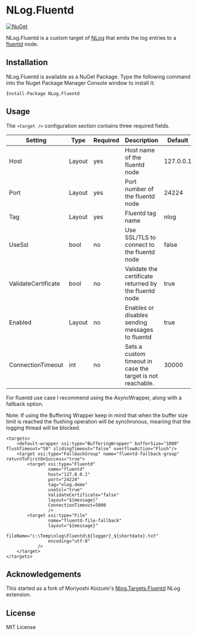NLog.Fluentd
====================
[![NuGet](https://img.shields.io/badge/NLog.Fluentd-v1.0.4-blue.svg)](https://www.nuget.org/packages/NLog.Fluentd)

NLog.Fluentd is a custom target of [NLog](https://github.com/nlog/NLog) that emits the log entries to a [fluentd](http://www.fluentd.org/) node.

Installation
-------
NLog.Fluentd is available as a NuGet Package. Type the following command into the Nuget Package Manager Console window to install it:

    Install-Package NLog.Fluentd

Usage
-----
The `<target />` configuration section contains three required fields.

Setting                     | Type   | Required | Description                                                                                   | Default
--------------------------- |------- |--------- |---------------------------------------------------------------------------------------------- | --------------
Host                        | Layout | yes      | Host name of the fluentd node                                                                 | 127.0.0.1
Port                        | Layout | yes      | Port number of the fluentd node                                                               | 24224
Tag                         | Layout | yes      | Fluentd tag name                                                                              | nlog
UseSsl                      | bool   | no       | Use SSL/TLS to connect to the fluentd node                                                    | false
ValidateCertificate         | bool   | no       | Validate the certificate returned by the fluentd node                                         | true
Enabled                     | Layout | no       | Enables or disables sending messages to fluentd                                               | true
ConnectionTimeout           | int    | no       | Sets a custom timeout in case the target is not reachable.                                    | 30000

For fluentd use case I recommend using the AsyncWrapper, along with a fallback option.

Note: If using the Buffering Wrapper keep in mind that when the buffer size limit is reached the flushing operation will be synchronous, meaning that the logging thread will be blocked.

```
<targets>
    <default-wrapper xsi:type="BufferingWrapper" bufferSize="1000" flushTimeout="50" slidingTimeout="false" overflowAction="Flush"/>
    <target xsi:type="FallbackGroup" name="fluentd-fallback-group" returnToFirstOnSuccess="true">
        <target xsi:type="Fluentd"
                name="fluentd"
                host="127.0.0.1"
                port="24224"
                tag="nlog.demo"
                useSsl="true"
                ValidateCertificate="false"
                layout="${message}"
                ConnectionTimeout=5000
                />
        <target xsi:type="File"
                name="fluentd-file-fallback"
                layout="${message}"
                fileName="c:\Temp\nlog\Fluentd\${logger}_${shortdate}.txt"
                encoding="utf-8"
            />
    </target>
</targets>
```

Acknowledgements
-------
This started as a fork of Moriyoshi Koizumi's [Nlog.Targets.Fluentd](https://github.com/fluent/NLog.Targets.Fluentd) NLog extension.

License
-------
MIT License
